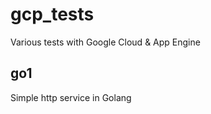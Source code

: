 gcp_tests
=========
Various tests with Google Cloud &amp; App Engine

go1
---
Simple http service in Golang


